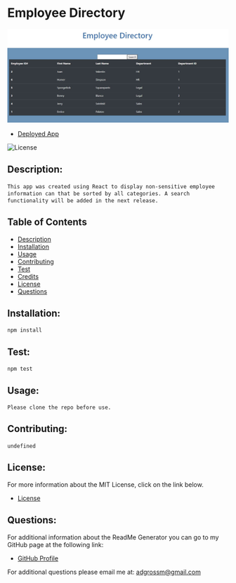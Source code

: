 
# Employee Directory

<img src="./screenshot.JPG" alt="screenshot of employee directory app">

- [Deployed App](https://employee-directory-adgrossm.herokuapp.com/)

![License](https://img.shields.io/badge/License-MIT-blue.svg "License Badge")

## Description:
    This app was created using React to display non-sensitive employee information can that be sorted by all categories. A search functionality will be added in the next release.

## Table of Contents

- [Description](#description)
- [Installation](#installation)
- [Usage](#usage)
- [Contributing](#contributing)
- [Test](#test)
- [Credits](#credits)
- [License](#license)
- [Questions](#questions)

## Installation:
    npm install
 
## Test:
    npm test

## Usage:
    Please clone the repo before use.

## Contributing:
    undefined

## License:
For more information about the MIT License, click on the link below.

- [License](https://opensource.org/licenses/MIT)

## Questions:
For additional information about the ReadMe Generator you can go to my GitHub page at the following link:

- [GitHub Profile](https://github.com/adgrossm)

For additional questions please email me at: adgrossm@gmail.com


 